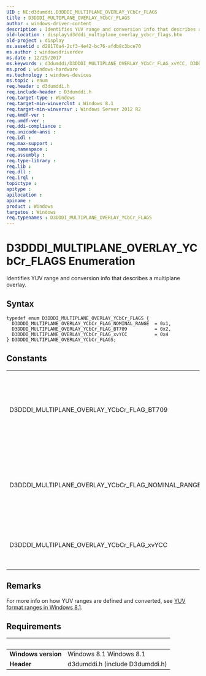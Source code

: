 ```yaml
---
UID : NE:d3dumddi.D3DDDI_MULTIPLANE_OVERLAY_YCbCr_FLAGS
title : D3DDDI_MULTIPLANE_OVERLAY_YCbCr_FLAGS
author : windows-driver-content
description : Identifies YUV range and conversion info that describes a multiplane overlay.
old-location : display\d3dddi_multiplane_overlay_ycbcr_flags.htm
old-project : display
ms.assetid : d28170a4-2cf3-4e42-bc76-afdb8c3bce70
ms.author : windowsdriverdev
ms.date : 12/29/2017
ms.keywords : d3dumddi/D3DDDI_MULTIPLANE_OVERLAY_YCbCr_FLAG_xvYCC, D3DDDI_MULTIPLANE_OVERLAY_YCbCr_FLAGS, D3DDDI_MULTIPLANE_OVERLAY_YCbCr_FLAGS enumeration [Display Devices], display.d3dddi_multiplane_overlay_ycbcr_flags, D3DDDI_MULTIPLANE_OVERLAY_YCbCr_FLAG_BT709, d3dumddi/D3DDDI_MULTIPLANE_OVERLAY_YCbCr_FLAGS, d3dumddi/D3DDDI_MULTIPLANE_OVERLAY_YCbCr_FLAG_NOMINAL_RANGE, d3dumddi/D3DDDI_MULTIPLANE_OVERLAY_YCbCr_FLAG_BT709, D3DDDI_MULTIPLANE_OVERLAY_YCbCr_FLAG_NOMINAL_RANGE, D3DDDI_MULTIPLANE_OVERLAY_YCbCr_FLAG_xvYCC
ms.prod : windows-hardware
ms.technology : windows-devices
ms.topic : enum
req.header : d3dumddi.h
req.include-header : D3dumddi.h
req.target-type : Windows
req.target-min-winverclnt : Windows 8.1
req.target-min-winversvr : Windows Server 2012 R2
req.kmdf-ver : 
req.umdf-ver : 
req.ddi-compliance : 
req.unicode-ansi : 
req.idl : 
req.max-support : 
req.namespace : 
req.assembly : 
req.type-library : 
req.lib : 
req.dll : 
req.irql : 
topictype : 
apitype : 
apilocation : 
apiname : 
product : Windows
targetos : Windows
req.typenames : D3DDDI_MULTIPLANE_OVERLAY_YCbCr_FLAGS
---
```


# D3DDDI_MULTIPLANE_OVERLAY_YCbCr_FLAGS Enumeration
Identifies YUV range and conversion info that describes a multiplane overlay.

## Syntax
````
typedef enum D3DDDI_MULTIPLANE_OVERLAY_YCbCr_FLAGS { 
  D3DDDI_MULTIPLANE_OVERLAY_YCbCr_FLAG_NOMINAL_RANGE  = 0x1,
  D3DDDI_MULTIPLANE_OVERLAY_YCbCr_FLAG_BT709          = 0x2,
  D3DDDI_MULTIPLANE_OVERLAY_YCbCr_FLAG_xvYCC          = 0x4
} D3DDDI_MULTIPLANE_OVERLAY_YCbCr_FLAGS;
````

## Constants

<table>

<tr>
<td>D3DDDI_MULTIPLANE_OVERLAY_YCbCr_FLAG_BT709</td>
<td>YUV values should be converted using the BT.709 standard, instead of the default BT.601 conversion.</td>
</tr>

<tr>
<td>D3DDDI_MULTIPLANE_OVERLAY_YCbCr_FLAG_NOMINAL_RANGE</td>
<td>YUV values range from 16 to 235, inclusive, instead of the default range of 0 to 255, inclusive.</td>
</tr>

<tr>
<td>D3DDDI_MULTIPLANE_OVERLAY_YCbCr_FLAG_xvYCC</td>
<td>YUV values contain xvYCC data, instead of conventional YCbCr data.</td>
</tr>
</table>

## Remarks

For more info on how YUV ranges are defined and converted, see <a href="https://msdn.microsoft.com/D76FFB8C-CA42-446E-826F-52982B1849E5">YUV format ranges in Windows 8.1</a>.

## Requirements
| &nbsp; | &nbsp; |
| ---- |:---- |
| **Windows version** | Windows 8.1 Windows 8.1 |
| **Header** | d3dumddi.h (include D3dumddi.h) |